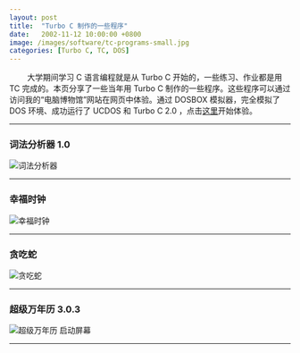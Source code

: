 ```yaml
---
layout: post
title:  "Turbo C 制作的一些程序"
date:   2002-11-12 10:00:00 +0800
image: /images/software/tc-programs-small.jpg
categories: [Turbo C, TC, DOS]
---
```


　　 大学期间学习 C 语言编程就是从 Turbo C 开始的，一些练习、作业都是用 TC 完成的。本页分享了一些当年用 Turbo C 制作的一些程序。这些程序可以通过访问我的“电脑博物馆”网站在网页中体验。通过 DOSBOX 模拟器，完全模拟了 DOS 环境、成功运行了 UCDOS 和 Turbo C 2.0 ，点击[这里](http://museum.ihonux.com:86/emularity.html?machine=tc20)开始体验。

------

<h3>词法分析器 1.0</h3>

![词法分析器]({{site.baseurl}}/images/software/tc-W-ANA-X_V1_0.gif)

------

<h3>幸福时钟</h3>

![幸福时钟]({{site.baseurl}}/images/software/tc-Happy-Clock.jpg)

------

<h3>贪吃蛇</h3>

![贪吃蛇]({{site.baseurl}}/images/software/tc-Snake.bmp)

------

<h3>超级万年历 3.0.3</h3>

![超级万年历 启动屏幕]({{site.baseurl}}/images/software/YMD-V3_03-01.gif)

------